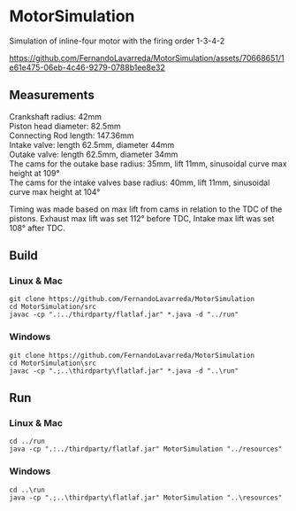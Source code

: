 # MotorSimulation
Simulation of inline-four motor with the firing order 1-3-4-2


https://github.com/FernandoLavarreda/MotorSimulation/assets/70668651/1e61e475-06eb-4c46-9279-0788b1ee8e32


## Measurements
Crankshaft radius: 42mm <br>
Piston head diameter: 82.5mm <br>
Connecting Rod length: 147.36mm <br>
Intake valve: length 62.5mm, diameter 44mm <br>
Outake valve: length 62.5mm, diameter 34mm <br>
The cams for the outake base radius: 35mm, lift 11mm, sinusoidal curve max height at 109° <br>
The cams for the intake valves base radius: 40mm, lift 11mm, sinusoidal curve max height at 104° <br>

Timing was made based on max lift from cams in relation to the TDC of the pistons. Exhaust max lift was set 112° before TDC, Intake max lift was set 108° after TDC.

## Build
### Linux & Mac
```console
git clone https://github.com/FernandoLavarreda/MotorSimulation
cd MotorSimulation/src
javac -cp ".:../thirdparty/flatlaf.jar" *.java -d "../run"
```

### Windows
```console
git clone https://github.com/FernandoLavarreda/MotorSimulation
cd MotorSimulation\src
javac -cp ".;..\thirdparty\flatlaf.jar" *.java -d "..\run"
```

## Run
### Linux & Mac
```console
cd ../run
java -cp ".:../thirdparty/flatlaf.jar" MotorSimulation "../resources"
```

### Windows
```console
cd ..\run
java -cp ".;..\thirdparty\flatlaf.jar" MotorSimulation "..\resources"
```
